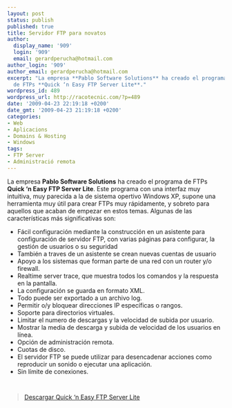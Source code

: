 ```yaml
---
layout: post
status: publish
published: true
title: Servidor FTP para novatos
author:
  display_name: '909'
  login: '909'
  email: gerardperucha@hotmail.com
author_login: '909'
author_email: gerardperucha@hotmail.com
excerpt: "La empresa **Pablo Software Solutions** ha creado el programa
  de FTPs **Quick ‘n Easy FTP Server Lite**."
wordpress_id: 489
wordpress_url: http://racotecnic.com/?p=489
date: '2009-04-23 22:19:18 +0200'
date_gmt: '2009-04-23 21:19:18 +0200'
categories:
- Web
- Aplicacions
- Domains & Hosting
- Windows
tags:
- FTP Server
- Administració remota
---
```


La empresa **Pablo Software Solutions** ha creado el programa de FTPs **Quick ‘n Easy FTP Server Lite**. Este programa con una interfaz muy intuitiva, muy parecida a la de sistema opertivo Windows XP, supone una herramienta muy útil para crear FTPs muy rápidamente, y sobreto para aquellos que acaban de empezar en estos temas. Algunas de las características más significativas son:

- Fácil configuración mediante la construcción en un asistente para configuración de servidor FTP, con varias páginas para configurar, la gestión de usuarios o su seguridad
- También a traves de un asistente se crean nuevas cuentas de usuario
- Apoyo a los sistemas que forman parte de una red con un router y/o firewall.
- Realtime server trace, que muestra todos los comandos y la respuesta en la pantalla.
- La configuración se guarda en formato XML.
- Todo puede ser exportado a un archivo log.
-  Permitir o/y bloquear direcciones IP específicas o rangos.
- Soporte para directorios virtuales.
- Limitar el numero de descargas y la velocidad de subida por usuario.
- Mostrar la media de descarga y subida de velocidad de los usuarios en línea.
- Opción de administración remota.
- Cuotas de disco.
- El servidor FTP se puede utilizar para desencadenar acciones como reproducir un sonido o ejecutar una aplicación.
- Sin límite de conexiones.


<a href="http://www.filebuzz.com/software_screenshot/full/quick__n_easy_ftp_server-60877.jpg"><img class="aligncenter" title="Quick and easy FTP server" src="http://www.filebuzz.com/software_screenshot/full/quick__n_easy_ftp_server-60877.jpg" alt="" /></a>

<a href="http://www.softpedia.com/screenshots/Quick-n-Easy-FTP-Server_3.png"><img class="aligncenter" title="Quick and easy FTP server configuration" src="http://www.softpedia.com/screenshots/Quick-n-Easy-FTP-Server_3.png" alt="" /></a>

<blockquote>
  <a title="Descargar quick 'n easy FTP server" href="http://www.pablosoftwaresolutions.com/html/quick__n_easy_ftp_server.html">Descargar Quick ‘n Easy FTP Server Lite </a>
</blockquote>
